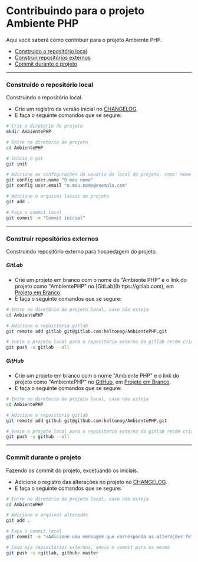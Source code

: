 # Contribuindo para o projeto Ambiente PHP
Aqui você saberá como contribuir para o projeto Ambiente PHP.

- [Construido o repositório local](#construido-o-reposit%C3%B3rio-local)
- [Construir repositórios externos](#construir-reposit%C3%B3rios-externos)
- [Commit durante o projeto](#commit-durante-o-projeto)

------------------------------------------------------
### Construido o repositório local
Construindo o repositório local.

- Crie um registro da versão inicial no [CHANGELOG](CHANGELOG.md).
- E faça o seguinte comandos que se segure:

```bash
# Crie o diretório do projeto
mkdir AmbientePHP

# Entre no diretório do projeto
cd AmbientePHP

# Inicie o git
git init

# Adicione as configurações do usuário do local do projeto, como: nome do usuário e email do usuário
git config user.name "O meu nome"
git config user.email "o.meu.nome@exemplo.com"

# Adicione o arquivos locais ao projeto
git add .

# Faça o commit local
git commit -m "Commit inicial"
```

------------------------------------------------------
### Construir repositórios externos
Construindo repositório externo para hospedagem do projeto.

##### GitLab
- Crie um projeto em branco com o nome de "Ambiente PHP" e o link do projeto como "AmbientePHP" no [GitLab](h
ttps://gitlab.com), em [Projeto em Branco](https://gitlab.com/projects/new#blank_project).
- E faça o seguinte comandos que se segure:

```bash
# Entre no diretório do projeto local, caso não esteja
cd AmbientePHP

# Adicione o repositório gitlab
git remote add gitlab git@gitlab.com:heltonog/AmbientePHP.git

# Envie o projeto local para o repositório externo do gitlab recém criado
git push -u gitlab --all
```

##### GitHub
- Crie um projeto em branco com o nome "Ambiente PHP" e o link do projeto como "AmbientePHP" no [GitHub](https://github.com), em [Projeto em Branco](https://github.com/new).
- E faça o seguinte comandos que se segure:

```bash
# Entre no diretório do projeto local, caso não esteja
cd AmbientePHP

# Adicione o repositório gitlab
git remote add github git@github.com:heltonog/AmbientePHP.git

# Envie o projeto local para o repositório externo do gitlab recém criado
git push -u github --all
```

------------------------------------------------------
### Commit durante o projeto
Fazendo os commit do projeto, excetuando os iniciais.

- Adicione o registro das alterações no projeto no [CHANGELOG](CHANGELOG.md).
- E faça o seguinte comandos que se segure:

```bash
# Entre no diretório do projeto local, caso não esteja
cd AmbientePHP

# Adicione o arquivos alterados
git add .

# Faça o commit local
git commit -m "<Adicione uma mensagem que corresponda as alterações feitas>"

# Caso aja repositórios externos, envie o commit para os mesmo
git push -u <gitlab, github> master
```

